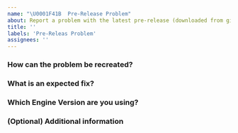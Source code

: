 ```yaml
---
name: "\U0001F41B  Pre-Release Problem"
about: Report a problem with the latest pre-release (downloaded from github.com)
title: ''
labels: 'Pre-Releas Problem'
assignees: ''
---
```


### How can the problem be recreated?
<!-- What list of steps can we take to see the problem, please be specific -->

### What is an expected fix?
<!-- So we are all on the same page, what would a fix look like? -->

### Which Engine Version are you using?

<!--
   The engine version can be found on the top left of the TripleA launch
   screen.

   The prerelease changes often, we need the version you are using to
   match up line numbers and to know which version to use to reproduce
   the problem.
-->

### (Optional) Additional information

<!--
  Place here any additional information, screenshots, and a save game,
  it really helps.

  To zip and attach a save game:
    - save games will be in your home folder > triplea > saved games
    - find the save game file ending with '.tsvg'
    - use a 'zip' program like winzip (file compression,
      example: https://www.wikihow.com/Make-a-Zip-File)
    - drag and drop the zip file into this window
-->

